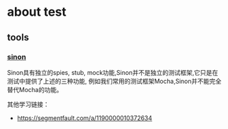 # about test

## tools

### [sinon](https://sinonjs.org/#get-started)

Sinon具有独立的spies, stub, mock功能,Sinon并不是独立的测试框架,它只是在测试中提供了上述的三种功能, 例如我们常用的测试框架Mocha,Sinon并不能完全替代Mocha的功能。

其他学习链接：

* https://segmentfault.com/a/1190000010372634